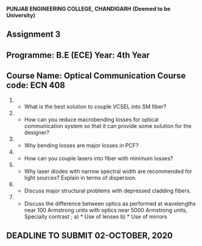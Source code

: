 **PUNJAB ENGINEERING COLLEGE, CHANDIGARH**
       **(Deemed to be University)**

## Assignment 3
 
## Programme: B.E (ECE)                                                                  Year: 4th Year
## Course Name: Optical Communication                                                  Course code: ECN 408

1.   * What is the best solution to couple VCSEL into SM fiber?
2.   * How can you reduce macrobending losses for optical communication system so that it can provide some solution for the designer?
3.   * Why bending losses are major losses in PCF?
4.   * How can you couple lasers into fiber with minimum losses?
5.   * Why laser diodes with narrow spectral width are recommended for light sources? Explain in terms of dispersion.
6.   * Discuss major structural problems with depressed cladding fibers.
7.   * Discuss the difference between optics as performed at wavelengths near 100 Armstrong  units with optics near 5000 Armstrong units, Specially contrast ;
     a)    * Use of lenses
     b)	   * Use of mirrors
     
     
     
     
## DEADLINE TO SUBMIT 02-OCTOBER, 2020
